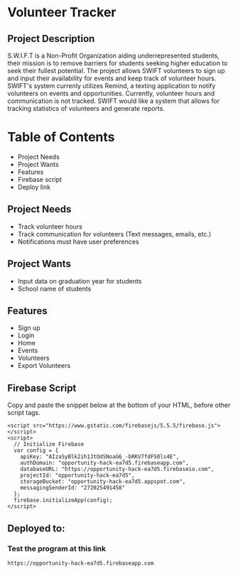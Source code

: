 # Volunteer Tracker

## Project Description 

S.W.I.F.T is a Non-Profit Organization aiding underrepresented students, their mission is to remove barriers for students seeking higher education to seek their fullest potential. The project allows SWIFT volunteers to sign up and input their availability for events and keep track of volunteer hours. SWIFT's system currenly utilizes Remind, a texting application to notify volunteers on events and opportunities. Currently, volunteer hours and communication is not tracked. SWIFT would like a system that allows for tracking statistics of volunteers and generate reports. 

# Table of Contents
- Project Needs
- Project Wants
- Features
- Firebase script
- Deploy link

## Project Needs
- Track volunteer hours
- Track communication for volunteers (Text messages, emails, etc.)
- Notifications must have user preferences

## Project Wants
- Input data on graduation year for students
- School name of students

## Features

- Sign up
- Login
- Home
- Events
- Volunteers
- Export Volunteers


## Firebase Script
Copy and paste the snippet below at the bottom of your HTML, before other script tags.

```
<script src="https://www.gstatic.com/firebasejs/5.5.5/firebase.js"></script>
<script>
  // Initialize Firebase
  var config = {
    apiKey: "AIzaSyBlk2ih1JtOdSNoaG6_-bRKV7fdFS0ls4E",
    authDomain: "opportunity-hack-ea7d5.firebaseapp.com",
    databaseURL: "https://opportunity-hack-ea7d5.firebaseio.com",
    projectId: "opportunity-hack-ea7d5",
    storageBucket: "opportunity-hack-ea7d5.appspot.com",
    messagingSenderId: "272025491458"
  };
  firebase.initializeApp(config);
</script>
```

## Deployed to:
### Test the program at this link
`https://opportunity-hack-ea7d5.firebaseapp.com`
